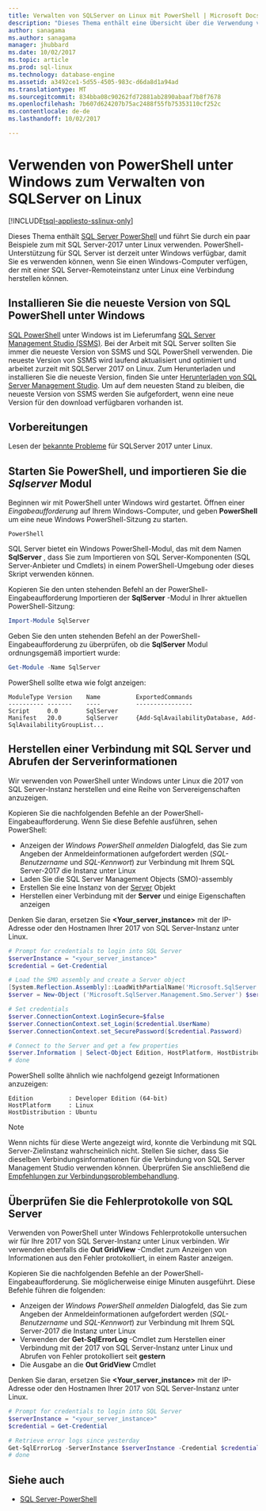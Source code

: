 ```yaml
---
title: Verwalten von SQLServer on Linux mit PowerShell | Microsoft Docs
description: "Dieses Thema enthält eine Übersicht über die Verwendung von PowerShell unter Windows mit SQL Server on Linux."
author: sanagama
ms.author: sanagama
manager: jhubbard
ms.date: 10/02/2017
ms.topic: article
ms.prod: sql-linux
ms.technology: database-engine
ms.assetid: a3492ce1-5d55-4505-983c-d6da8d1a94ad
ms.translationtype: MT
ms.sourcegitcommit: 834bba08c90262fd72881ab2890abaaf7b8f7678
ms.openlocfilehash: 7b607d624207b75ac2488f55fb75353110cf252c
ms.contentlocale: de-de
ms.lasthandoff: 10/02/2017

---
```

# <a name="use-powershell-on-windows-to-manage-sql-server-on-linux"></a>Verwenden von PowerShell unter Windows zum Verwalten von SQLServer on Linux

[!INCLUDE[tsql-appliesto-sslinux-only](../includes/tsql-appliesto-sslinux-only.md)]

Dieses Thema enthält [SQL Server PowerShell](https://msdn.microsoft.com/en-us/library/mt740629.aspx) und führt Sie durch ein paar Beispiele zum mit SQL Server-2017 unter Linux verwenden. PowerShell-Unterstützung für SQL Server ist derzeit unter Windows verfügbar, damit Sie es verwenden können, wenn Sie einen Windows-Computer verfügen, der mit einer SQL Server-Remoteinstanz unter Linux eine Verbindung herstellen können.

## <a name="install-the-newest-version-of-sql-powershell-on-windows"></a>Installieren Sie die neueste Version von SQL PowerShell unter Windows

[SQL PowerShell](https://msdn.microsoft.com/en-us/library/mt740629.aspx) unter Windows ist im Lieferumfang [SQL Server Management Studio (SSMS)](../ssms/sql-server-management-studio-ssms.md). Bei der Arbeit mit SQL Server sollten Sie immer die neueste Version von SSMS und SQL PowerShell verwenden. Die neueste Version von SSMS wird laufend aktualisiert und optimiert und arbeitet zurzeit mit SQLServer 2017 on Linux. Zum Herunterladen und installieren Sie die neueste Version, finden Sie unter [Herunterladen von SQL Server Management Studio](../ssms/download-sql-server-management-studio-ssms.md). Um auf dem neuesten Stand zu bleiben, die neueste Version von SSMS werden Sie aufgefordert, wenn eine neue Version für den download verfügbaren vorhanden ist.

## <a name="before-you-begin"></a>Vorbereitungen

Lesen der [bekannte Probleme](sql-server-linux-release-notes.md) für SQLServer 2017 unter Linux.

## <a name="launch-powershell-and-import-the-sqlserver-module"></a>Starten Sie PowerShell, und importieren Sie die *Sqlserver* Modul

Beginnen wir mit PowerShell unter Windows wird gestartet. Öffnen einer *Eingabeaufforderung* auf Ihrem Windows-Computer, und geben **PowerShell** um eine neue Windows PowerShell-Sitzung zu starten.

```
PowerShell
```

SQL Server bietet ein Windows PowerShell-Modul, das mit dem Namen **SqlServer** , dass Sie zum Importieren von SQL Server-Komponenten (SQL Server-Anbieter und Cmdlets) in einem PowerShell-Umgebung oder dieses Skript verwenden können.

Kopieren Sie den unten stehenden Befehl an der PowerShell-Eingabeaufforderung Importieren der **SqlServer** -Modul in Ihrer aktuellen PowerShell-Sitzung:

```powershell
Import-Module SqlServer
```

Geben Sie den unten stehenden Befehl an der PowerShell-Eingabeaufforderung zu überprüfen, ob die **SqlServer** Modul ordnungsgemäß importiert wurde:

```powershell
Get-Module -Name SqlServer
```

PowerShell sollte etwa wie folgt anzeigen:

```
ModuleType Version    Name          ExportedCommands
---------- -------    ----          ----------------
Script     0.0        SqlServer
Manifest   20.0       SqlServer     {Add-SqlAvailabilityDatabase, Add-SqlAvailabilityGroupList...
```

## <a name="connect-to-sql-server-and-get-server-information"></a>Herstellen einer Verbindung mit SQL Server und Abrufen der Serverinformationen

Wir verwenden von PowerShell unter Windows unter Linux die 2017 von SQL Server-Instanz herstellen und eine Reihe von Servereigenschaften anzuzeigen.

Kopieren Sie die nachfolgenden Befehle an der PowerShell-Eingabeaufforderung. Wenn Sie diese Befehle ausführen, sehen PowerShell:
- Anzeigen der *Windows PowerShell anmelden* Dialogfeld, das Sie zum Angeben der Anmeldeinformationen aufgefordert werden (*SQL-Benutzername* und *SQL-Kennwort*) zur Verbindung mit Ihrem SQL Server-2017 die Instanz unter Linux
- Laden Sie die SQL Server Management Objects (SMO)-assembly
- Erstellen Sie eine Instanz von der [Server](https://msdn.microsoft.com/en-us/library/microsoft.sqlserver.management.smo.server.aspx) Objekt
- Herstellen einer Verbindung mit der **Server** und einige Eigenschaften anzeigen

Denken Sie daran, ersetzen Sie  **\<Your_server_instance\>**  mit der IP-Adresse oder den Hostnamen Ihrer 2017 von SQL Server-Instanz unter Linux.

```powershell
# Prompt for credentials to login into SQL Server
$serverInstance = "<your_server_instance>"
$credential = Get-Credential

# Load the SMO assembly and create a Server object
[System.Reflection.Assembly]::LoadWithPartialName('Microsoft.SqlServer.SMO') | out-null
$server = New-Object ('Microsoft.SqlServer.Management.Smo.Server') $serverInstance

# Set credentials
$server.ConnectionContext.LoginSecure=$false
$server.ConnectionContext.set_Login($credential.UserName)
$server.ConnectionContext.set_SecurePassword($credential.Password)

# Connect to the Server and get a few properties
$server.Information | Select-Object Edition, HostPlatform, HostDistribution | Format-List
# done
```

PowerShell sollte ähnlich wie nachfolgend gezeigt Informationen anzuzeigen:

```
Edition          : Developer Edition (64-bit)
HostPlatform     : Linux
HostDistribution : Ubuntu
```
> [!NOTE]
> Wenn nichts für diese Werte angezeigt wird, konnte die Verbindung mit SQL Server-Zielinstanz wahrscheinlich nicht. Stellen Sie sicher, dass Sie dieselben Verbindungsinformationen für die Verbindung von SQL Server Management Studio verwenden können. Überprüfen Sie anschließend die [Empfehlungen zur Verbindungsproblembehandlung](sql-server-linux-troubleshooting-guide.md#connection).

## <a name="examine-sql-server-error-logs"></a>Überprüfen Sie die Fehlerprotokolle von SQL Server

Verwenden von PowerShell unter Windows Fehlerprotokolle untersuchen wir für Ihre 2017 von SQL Server-Instanz unter Linux verbinden. Wir verwenden ebenfalls die **Out GridView** -Cmdlet zum Anzeigen von Informationen aus den Fehler protokolliert, in einem Raster anzeigen.

Kopieren Sie die nachfolgenden Befehle an der PowerShell-Eingabeaufforderung. Sie möglicherweise einige Minuten ausgeführt. Diese Befehle führen die folgenden:
- Anzeigen der *Windows PowerShell anmelden* Dialogfeld, das Sie zum Angeben der Anmeldeinformationen aufgefordert werden (*SQL-Benutzername* und *SQL-Kennwort*) zur Verbindung mit Ihrem SQL Server-2017 die Instanz unter Linux
- Verwenden der **Get-SqlErrorLog** -Cmdlet zum Herstellen einer Verbindung mit der 2017 von SQL Server-Instanz unter Linux und Abrufen von Fehler protokolliert seit **gestern**
- Die Ausgabe an die **Out GridView** Cmdlet

Denken Sie daran, ersetzen Sie  **\<Your_server_instance\>**  mit der IP-Adresse oder den Hostnamen Ihrer 2017 von SQL Server-Instanz unter Linux.

```powershell
# Prompt for credentials to login into SQL Server
$serverInstance = "<your_server_instance>"
$credential = Get-Credential

# Retrieve error logs since yesterday
Get-SqlErrorLog -ServerInstance $serverInstance -Credential $credential -Since Yesterday | Out-GridView
# done
```
## <a name="see-also"></a>Siehe auch
- [SQL Server-PowerShell](../relational-databases/scripting/sql-server-powershell.md)

